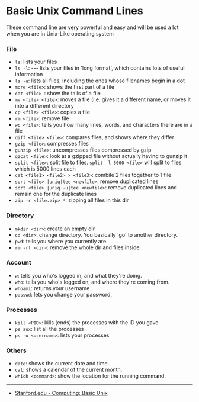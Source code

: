 # Basic Unix Command Lines

These command line are very powerful and easy and will be used a lot when you are in Unix-Like operating system

### File
* `ls`: lists your files 
* `ls -l`:  --- lists your files in 'long format', which contains lots of useful information
* `ls -a`: lists all files, including the ones whose filenames begin in a dot
* `more <file>`: shows the first part of a file
* `cat <file> `: show the tails of a file
* `mv <file> <file>`: moves a file (i.e. gives it a different name, or moves it into a different directory
* `cp <file> <file>`: copies a file
* `rm <file>`: remove file
* `wc <file>`: tells you how many lines, words, and characters there are in a file
* `diff <file> <file>`: compares files, and shows where they differ
* `gzip <file>`: compresses files
* `gunzip <file>`: uncompresses files compressed by gzip
* `gzcat <file>`: look at a gzipped file without actually having to gunzip it 
* `split <file>`: split file to files. `split -l 5000 <file>` will split to files which is 5000 lines each 
* `cat <file1> <file2> > <file3>`: combile 2 files together to 1 file
* `sort <file> |uniq|tee <newfile>`: remove duplicated lines
* `sort <file> |uniq -u|tee <newfile>`: remove duplicated lines and remain one for the duplicate lines
* `zip -r <file.zip> *`: zipping all files in this dir
### Directory
* `mkdir <dir>`: create an empty dir
* `cd <dir>`: change directory. You basically 'go' to another directory.
* `pwd`: tells you where you currently are.
* `rm -rf <dir>`: remove the whole dir and files inside

### Account
* `w`: tells you who's logged in, and what they're doing. 
* `who`: tells you who's logged on, and where they're coming from.
* `whoami`: returns your username
* `passwd`: lets you change your password,

### Processes
* `kill <PID>`:  kills (ends) the processes with the ID you gave 
* `ps aux`: list all the processes
* `ps -u <username>`: lists your processes

### Others
* `date`: shows the current date and time.
* `cal`: shows a calendar of the current month.
* `which <command>`: show the location for the running command. 
---
* [Stanford.edu - Computing: Basic Unix](http://mally.stanford.edu/~sr/computing/basic-unix.html) 